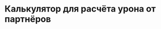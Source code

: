 <script setup>
import PalAtkCalculator from '../../../components/calculators/pal-atk/PalAtkCalculator.vue'
</script>

# Калькулятор для расчёта урона от партнёров

<!--@include: @/md-presets/containers/StatsInputDanger.md-->

<PalAtkCalculator />